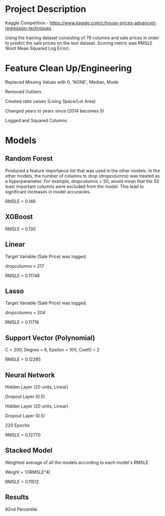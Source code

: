 # Project Description
Kaggle Competition - https://www.kaggle.com/c/house-prices-advanced-regression-techniques

Using the training dataset consisting of 79 columns and sale prices in order to predict the sale prices on the test dataset.
Scoring metric was RMSLE (Root Mean Squared Log Error).

# Feature Clean Up/Engineering
Replaced Missing Values with 0, 'NONE', Median, Mode

Removed Outliers

Created ratio values (Living Space/Lot Area)

Changed years to years since (2014 becomes 5)

Logged and Squared Columns

# Models
## Random Forest
Produced a feature importance list that was used in the other models. In the other models, the number of columns to drop (dropcolumns) was treated as a hyperparameter. For example, dropcolumns = 50, would mean that the 50 least important columns were excluded from the model. This lead to significant increases in model accuracies.

RMSLE = 0.146

## XGBoost
RMSLE = 0.130

## Linear 
Target Variable (Sale Price) was logged.

dropcolumns = 217

RMSLE = 0.11748

## Lasso
Target Variable (Sale Price) was logged.

dropcolumns = 204

RMSLE = 0.11718

## Support Vector (Polynomial)
C = 200, Degree = 6, Epsilon = 100, Coef0 = 2

RMSLE = 0.12285

## Neural Network
Hidden Layer (20 units, Linear)

Dropout Layer (0.5)

Hidden Layer (20 units, Linear)

Dropout Layer (0.5)

220 Epochs

RMSLE = 0.12770

## Stacked Model
Weighted average of all the models according to each model's RMSLE

Weight = 1/(RMSLE^4)

RMSLE = 0.11512

## Results
92nd Percentile

